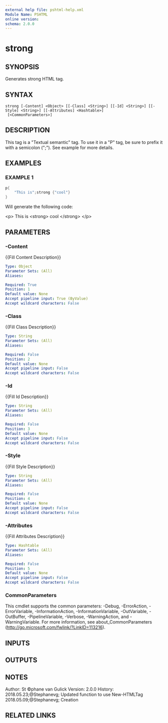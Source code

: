 ```yaml
---
external help file: pshtml-help.xml
Module Name: PSHTML
online version:
schema: 2.0.0
---
```


# strong

## SYNOPSIS
Generates strong HTML tag.

## SYNTAX

```
strong [-Content] <Object> [[-Class] <String>] [[-Id] <String>] [[-Style] <String>] [[-Attributes] <Hashtable>]
 [<CommonParameters>]
```

## DESCRIPTION
This tag is a "Textual semantic" tag.
To use it in a "P" tag, be sure to prefix it with a semicolon (";").
See example for more details.

## EXAMPLES

### EXAMPLE 1

``` powershell
p{
    "This is";strong {"cool"}
}
```

Will generate the following code:

\<p\>
    This is
    \<strong\>
    cool
    \</strong\>
\</p\>

## PARAMETERS

### -Content
{{Fill Content Description}}

```yaml
Type: Object
Parameter Sets: (All)
Aliases:

Required: True
Position: 1
Default value: None
Accept pipeline input: True (ByValue)
Accept wildcard characters: False
```

### -Class
{{Fill Class Description}}

```yaml
Type: String
Parameter Sets: (All)
Aliases:

Required: False
Position: 2
Default value: None
Accept pipeline input: False
Accept wildcard characters: False
```

### -Id
{{Fill Id Description}}

```yaml
Type: String
Parameter Sets: (All)
Aliases:

Required: False
Position: 3
Default value: None
Accept pipeline input: False
Accept wildcard characters: False
```

### -Style
{{Fill Style Description}}

```yaml
Type: String
Parameter Sets: (All)
Aliases:

Required: False
Position: 4
Default value: None
Accept pipeline input: False
Accept wildcard characters: False
```

### -Attributes
{{Fill Attributes Description}}

```yaml
Type: Hashtable
Parameter Sets: (All)
Aliases:

Required: False
Position: 5
Default value: None
Accept pipeline input: False
Accept wildcard characters: False
```

### CommonParameters
This cmdlet supports the common parameters: -Debug, -ErrorAction, -ErrorVariable, -InformationAction, -InformationVariable, -OutVariable, -OutBuffer, -PipelineVariable, -Verbose, -WarningAction, and -WarningVariable.
For more information, see about_CommonParameters (http://go.microsoft.com/fwlink/?LinkID=113216).

## INPUTS

## OUTPUTS

## NOTES
Author: St ©phane van Gulick
Version: 2.0.0
History:
    2018.05.23;@Stephanevg; Updated function to use New-HTMLTag
    2018.05.09;@Stephanevg; Creation

## RELATED LINKS
